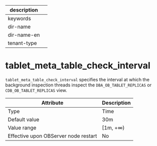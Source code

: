 |description||
|---|---|
|keywords||
|dir-name||
|dir-name-en||
|tenant-type||

# tablet_meta_table_check_interval


`tablet_meta_table_check_interval` specifies the interval at which the background inspection threads inspect the `DBA_OB_TABLET_REPLICAS` or `CDB_OB_TABLET_REPLICAS` view.


| **Attribute** | **Description** |
|------------------|--------------|
| Type | Time |
| Default value | 30m |
| Value range | \[1m, +∞) |
| Effective upon OBServer node restart | No |



